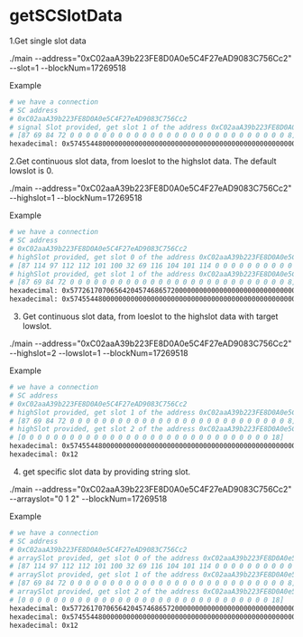 # getSCSlotData
1.Get single slot data

./main --address="0xC02aaA39b223FE8D0A0e5C4F27eAD9083C756Cc2" --slot=1 --blockNum=17269518

 Example
```bash
# we have a connection
# SC address
# 0xC02aaA39b223FE8D0A0e5C4F27eAD9083C756Cc2
# signal Slot provided, get slot 1 of the address 0xC02aaA39b223FE8D0A0e5C4F27eAD9083C756Cc2
# [87 69 84 72 0 0 0 0 0 0 0 0 0 0 0 0 0 0 0 0 0 0 0 0 0 0 0 0 0 0 0 8]
hexadecimal: 0x5745544800000000000000000000000000000000000000000000000000000008
```

2.Get continuous slot data, from loeslot to the highslot data. The default lowslot is 0.

 ./main --address="0xC02aaA39b223FE8D0A0e5C4F27eAD9083C756Cc2" --highslot=1 --blockNum=17269518

 Example
```bash
# we have a connection
# SC address
# 0xC02aaA39b223FE8D0A0e5C4F27eAD9083C756Cc2
# highSlot provided, get slot 0 of the address 0xC02aaA39b223FE8D0A0e5C4F27eAD9083C756Cc2
# [87 114 97 112 112 101 100 32 69 116 104 101 114 0 0 0 0 0 0 0 0 0 0 0 0 0 0 0 0 0 0 26]
# highSlot provided, get slot 1 of the address 0xC02aaA39b223FE8D0A0e5C4F27eAD9083C756Cc2
# [87 69 84 72 0 0 0 0 0 0 0 0 0 0 0 0 0 0 0 0 0 0 0 0 0 0 0 0 0 0 0 8]
hexadecimal: 0x577261707065642045746865720000000000000000000000000000000000001a
hexadecimal: 0x5745544800000000000000000000000000000000000000000000000000000008
``` 

3. Get continuous slot data, from loeslot to the highslot data with target lowslot.

./main --address="0xC02aaA39b223FE8D0A0e5C4F27eAD9083C756Cc2" --highslot=2 --lowslot=1 --blockNum=17269518

 Example
```bash
# we have a connection
# SC address
# 0xC02aaA39b223FE8D0A0e5C4F27eAD9083C756Cc2
# highSlot provided, get slot 1 of the address 0xC02aaA39b223FE8D0A0e5C4F27eAD9083C756Cc2
# [87 69 84 72 0 0 0 0 0 0 0 0 0 0 0 0 0 0 0 0 0 0 0 0 0 0 0 0 0 0 0 8]
# highSlot provided, get slot 2 of the address 0xC02aaA39b223FE8D0A0e5C4F27eAD9083C756Cc2
# [0 0 0 0 0 0 0 0 0 0 0 0 0 0 0 0 0 0 0 0 0 0 0 0 0 0 0 0 0 0 0 18]
hexadecimal: 0x5745544800000000000000000000000000000000000000000000000000000008
hexadecimal: 0x12
``` 

4. get specific slot data by providing string slot.

 ./main --address="0xC02aaA39b223FE8D0A0e5C4F27eAD9083C756Cc2" --arrayslot="0 1 2" --blockNum=17269518

 Example
```bash
# we have a connection
# SC address
# 0xC02aaA39b223FE8D0A0e5C4F27eAD9083C756Cc2
# arraySlot provided, get slot 0 of the address 0xC02aaA39b223FE8D0A0e5C4F27eAD9083C756Cc2
# [87 114 97 112 112 101 100 32 69 116 104 101 114 0 0 0 0 0 0 0 0 0 0 0 0 0 0 0 0 0 0 26]
# arraySlot provided, get slot 1 of the address 0xC02aaA39b223FE8D0A0e5C4F27eAD9083C756Cc2
# [87 69 84 72 0 0 0 0 0 0 0 0 0 0 0 0 0 0 0 0 0 0 0 0 0 0 0 0 0 0 0 8]
# arraySlot provided, get slot 2 of the address 0xC02aaA39b223FE8D0A0e5C4F27eAD9083C756Cc2
# [0 0 0 0 0 0 0 0 0 0 0 0 0 0 0 0 0 0 0 0 0 0 0 0 0 0 0 0 0 0 0 18]
hexadecimal: 0x577261707065642045746865720000000000000000000000000000000000001a
hexadecimal: 0x5745544800000000000000000000000000000000000000000000000000000008
hexadecimal: 0x12
```  